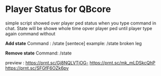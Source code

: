 # Player Status for QBcore

simple script showed over player ped status when you type command in chat. State will be showe whole time opver player ped until player type again command without 

**Add state**
Command : /state [sentece]
example:  /state broken leg

**Remove state**
Command: /state


preview :
https://prnt.sc/Gj8NQLVTjOG-
https://prnt.sc/mk_mLDSkcQhP
https://prnt.sc/SFGfF6OZk6pv
